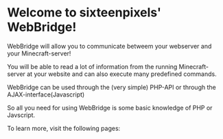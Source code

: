 #   Welcome to sixteenpixels' WebBridge!

WebBridge will allow you to communicate betweem
your webserver and your Minecraft-server!

You will be able to read a lot of information
from the running Minecraft-server at your
website and can also execute many predefined
commands.

WebBridge can be used through the (very simple)
PHP-API or through the AJAX-interface(Javascript)

So all you need for using WebBridge is some
basic knowledge of PHP or Javscript.

To learn more, visit the following pages:
